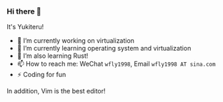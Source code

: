### Hi there 👋

It's Yukiteru!

- 🔭 I’m currently working on virtualization
- 🌱 I’m currently learning operating system and virtualization
- 🦀 I’m also learning Rust!
- 📫 How to reach me: WeChat `wfly1998`, Email `wfly1998 AT sina.com`
- ⚡ Coding for fun

In addition, Vim is the best editor!
